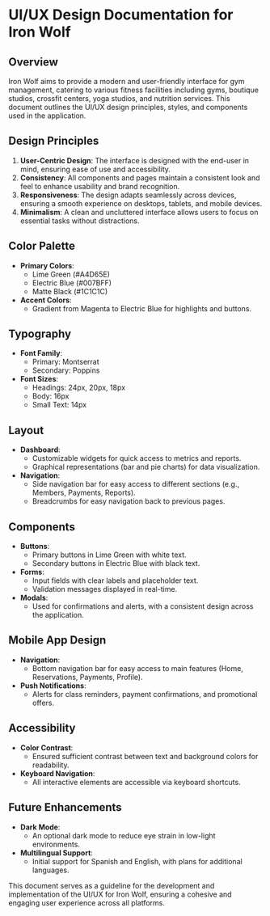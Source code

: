 # UI/UX Design Documentation for Iron Wolf

## Overview
Iron Wolf aims to provide a modern and user-friendly interface for gym management, catering to various fitness facilities including gyms, boutique studios, crossfit centers, yoga studios, and nutrition services. This document outlines the UI/UX design principles, styles, and components used in the application.

## Design Principles
1. **User-Centric Design**: The interface is designed with the end-user in mind, ensuring ease of use and accessibility.
2. **Consistency**: All components and pages maintain a consistent look and feel to enhance usability and brand recognition.
3. **Responsiveness**: The design adapts seamlessly across devices, ensuring a smooth experience on desktops, tablets, and mobile devices.
4. **Minimalism**: A clean and uncluttered interface allows users to focus on essential tasks without distractions.

## Color Palette
- **Primary Colors**: 
  - Lime Green (#A4D65E)
  - Electric Blue (#007BFF)
  - Matte Black (#1C1C1C)
- **Accent Colors**: 
  - Gradient from Magenta to Electric Blue for highlights and buttons.

## Typography
- **Font Family**: 
  - Primary: Montserrat
  - Secondary: Poppins
- **Font Sizes**: 
  - Headings: 24px, 20px, 18px
  - Body: 16px
  - Small Text: 14px

## Layout
- **Dashboard**: 
  - Customizable widgets for quick access to metrics and reports.
  - Graphical representations (bar and pie charts) for data visualization.
- **Navigation**: 
  - Side navigation bar for easy access to different sections (e.g., Members, Payments, Reports).
  - Breadcrumbs for easy navigation back to previous pages.

## Components
- **Buttons**: 
  - Primary buttons in Lime Green with white text.
  - Secondary buttons in Electric Blue with black text.
- **Forms**: 
  - Input fields with clear labels and placeholder text.
  - Validation messages displayed in real-time.
- **Modals**: 
  - Used for confirmations and alerts, with a consistent design across the application.

## Mobile App Design
- **Navigation**: 
  - Bottom navigation bar for easy access to main features (Home, Reservations, Payments, Profile).
- **Push Notifications**: 
  - Alerts for class reminders, payment confirmations, and promotional offers.

## Accessibility
- **Color Contrast**: 
  - Ensured sufficient contrast between text and background colors for readability.
- **Keyboard Navigation**: 
  - All interactive elements are accessible via keyboard shortcuts.

## Future Enhancements
- **Dark Mode**: 
  - An optional dark mode to reduce eye strain in low-light environments.
- **Multilingual Support**: 
  - Initial support for Spanish and English, with plans for additional languages.

This document serves as a guideline for the development and implementation of the UI/UX for Iron Wolf, ensuring a cohesive and engaging user experience across all platforms.